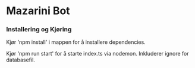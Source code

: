 # Mazarini Bot

### Installering og Kjøring

Kjør 'npm install' i mappen for å installere dependencies.

Kjør 'npm run start' for å starte index.ts via nodemon. Inkluderer ignore for databasefil.